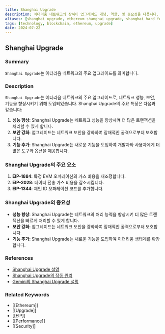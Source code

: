 ```yaml
---
title: Shanghai Upgrade
description: 이더리움 네트워크의 상하이 업그레이드 개념, 역할, 및 중요성을 다룹니다.
aliases: [shanghai upgrade, ethereum shanghai upgrade, shanghai hard fork]
tags: [technology, blockchain, ethereum, upgrade]
date: 2024-07-22
---
```


## Shanghai Upgrade

### Summary

`Shanghai Upgrade`는 이더리움 네트워크의 주요 업그레이드를 의미합니다.

### Description

`Shanghai Upgrade`는 이더리움 네트워크의 주요 업그레이드로, 네트워크 성능, 보안, 기능을 향상시키기 위해 도입되었습니다. Shanghai Upgrade의 주요 특징은 다음과 같습니다:

1. **성능 향상**: Shanghai Upgrade는 네트워크 성능을 향상시켜 더 많은 트랜잭션을 처리할 수 있게 합니다.
2. **보안 강화**: 업그레이드는 네트워크 보안을 강화하여 잠재적인 공격으로부터 보호합니다.
3. **기능 추가**: Shanghai Upgrade는 새로운 기능을 도입하여 개발자와 사용자에게 더 많은 도구와 옵션을 제공합니다.

### Shanghai Upgrade의 주요 요소

1. **EIP-1884**: 특정 EVM 오퍼레이션의 가스 비용을 재조정합니다.
2. **EIP-2028**: 데이터 전송 가스 비용을 감소시킵니다.
3. **EIP-1344**: 체인 ID 오퍼레이션 코드를 추가합니다.

### Shanghai Upgrade의 중요성

- **성능 향상**: Shanghai Upgrade는 네트워크의 처리 능력을 향상시켜 더 많은 트랜잭션을 빠르게 처리할 수 있게 합니다.
- **보안 강화**: 업그레이드는 네트워크 보안을 강화하여 잠재적인 공격으로부터 보호합니다.
- **기능 추가**: Shanghai Upgrade는 새로운 기능을 도입하여 이더리움 생태계를 확장합니다.

### References

- [Shanghai Upgrade 설명](https://en.wikipedia.org/wiki/Ethereum#Shanghai_Upgrade)
- [Shanghai Upgrade의 작동 원리](https://ethereum.org/en/glossary/#shanghai-upgrade)
- [Gemini의 Shanghai Upgrade 설명](https://www.gemini.com/cryptopedia/search?query=shanghai-upgrade)

### Related Keywords

- [[Ethereum]]
- [[Upgrade]]
- [[EIP]]
- [[Performance]]
- [[Security]]
